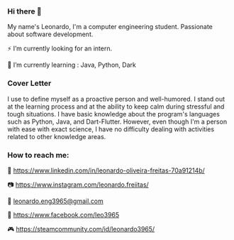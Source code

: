 ### Hi there 👋
My name's Leonardo, I'm a computer engineering student. Passionate about software development.

⚡ I’m currently looking for an intern. 

:notebook_with_decorative_cover: I’m currently learning : Java, Python, Dark

### Cover Letter
I use to define myself as a proactive person and well-humored. I stand out at the learning process and at the ability
to keep calm during stressful and tough situations. I have basic knowledge about the program's languages such as
Python, Java, and Dart-Flutter. However, even though I'm a person with ease with exact science,
I have no difficulty dealing with activities related to other knowledge areas. 

### How to reach me: 

:office: https://www.linkedin.com/in/leonardo-oliveira-freitas-70a91214b/

:camera: https://www.instagram.com/leonardo.freiitas/

:postbox: leonardo.eng3965@gmail.com

💬 https://www.facebook.com/leo3965

:video_game: https://steamcommunity.com/id/leonardo3965/
<!--
**Leo3965/Leo3965** is a ✨ _special_ ✨ repository because its `README.md` (this file) appears on your GitHub profile.

Here are some ideas to get you started:

- 🔭 I’m currently working on ...
- 🌱 I’m currently learning ...
- 👯 I’m looking to collaborate on ...
- 🤔 I’m looking for help with ...
- 💬 Ask me about ...
- 📫 How to reach me: ...
- 😄 Pronouns: ...
- ⚡ Fun fact: ...
-->
